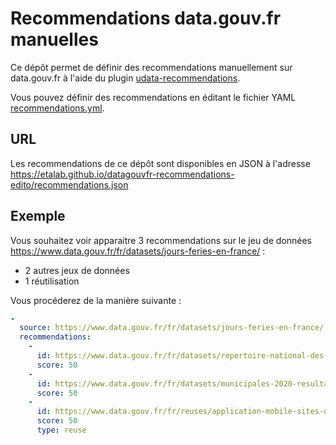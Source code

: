 # Recommendations data.gouv.fr manuelles

Ce dépôt permet de définir des recommendations manuellement sur data.gouv.fr à l'aide du plugin [udata-recommendations](https://github.com/opendatateam/udata-recommendations).

Vous pouvez définir des recommendations en éditant le fichier YAML [recommendations.yml](recommendations.yml).

## URL

Les recommendations de ce dépôt sont disponibles en JSON à l'adresse https://etalab.github.io/datagouvfr-recommendations-edito/recommendations.json

## Exemple

Vous souhaitez voir apparaitre 3 recommendations sur le jeu de données https://www.data.gouv.fr/fr/datasets/jours-feries-en-france/ :
- 2 autres jeux de données
- 1 réutilisation

Vous procéderez de la manière suivante :

```yaml
-
  source: https://www.data.gouv.fr/fr/datasets/jours-feries-en-france/
  recommendations:
    -
      id: https://www.data.gouv.fr/fr/datasets/repertoire-national-des-certifications-professionnelles-et-repertoire-specifique/
      score: 50
    -
      id: https://www.data.gouv.fr/fr/datasets/municipales-2020-resultats-2nd-tour/
      score: 50
    -
      id: https://www.data.gouv.fr/fr/reuses/application-mobile-sites-de-prelevements-pour-les-tests-covid/
      score: 50
      type: reuse
```
